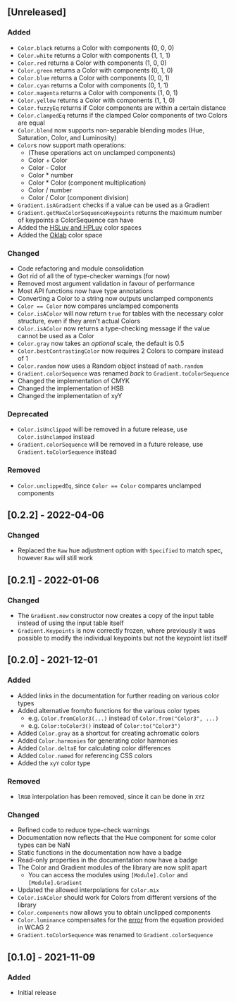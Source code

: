 ## [Unreleased]

### Added
- `Color.black` returns a Color with components (0, 0, 0)
- `Color.white` returns a Color with components (1, 1, 1)
- `Color.red` returns a Color with components (1, 0, 0)
- `Color.green` returns a Color with components (0, 1, 0)
- `Color.blue` returns a Color with components (0, 0, 1)
- `Color.cyan` returns a Color with components (0, 1, 1)
- `Color.magenta` returns a Color with components (1, 0, 1)
- `Color.yellow` returns a Color with components (1, 1, 0)
- `Color.fuzzyEq` returns if Color components are within a certain distance
- `Color.clampedEq` returns if the clamped Color components of two Colors are equal
- `Color.blend` now supports non-separable blending modes (Hue, Saturation, Color, and Luminosity)
- `Color`s now support math operations:
    - (These operations act on unclamped components)
    - Color + Color
    - Color - Color
    - Color * number
    - Color * Color (component multiplication)
    - Color / number
    - Color / Color (component division)
- `Gradient.isAGradient` checks if a value can be used as a Gradient
- `Gradient.getMaxColorSequenceKeypoints` returns the maximum number of keypoints a ColorSequence can have
- Added the [HSLuv and HPLuv](https://www.hsluv.org/) color spaces
- Added the [Oklab](https://bottosson.github.io/posts/oklab/) color space

### Changed
- Code refactoring and module consolidation
- Got rid of all the of type-checker warnings (for now)
- Removed most argument validation in favour of performance
- Most API functions now have type annotations
- Converting a Color to a string now outputs unclamped components
- `Color == Color` now compares unclamped components
- `Color.isAColor` will now return `true` for tables with the necessary color structure, even if they aren't actual Colors
- `Color.isAColor` now returns a type-checking message if the value cannot be used as a Color
- `Color.gray` now takes an *optional* scale, the default is 0.5
- `Color.bestContrastingColor` now requires 2 Colors to compare instead of 1
- `Color.random` now uses a Random object instead of `math.random`
- `Gradient.colorSequence` was renamed *back* to `Gradient.toColorSequence`
- Changed the implementation of CMYK
- Changed the implementation of HSB
- Changed the implementation of xyY

### Deprecated
- `Color.isUnclipped` will be removed in a future release, use `Color.isUnclamped` instead
- `Gradient.colorSequence` will be removed in a future release, use `Gradient.toColorSequence` instead

### Removed
- `Color.unclippedEq`, since `Color == Color` compares unclamped components

## [0.2.2] - 2022-04-06

### Changed
- Replaced the `Raw` hue adjustment option with `Specified` to match spec, however `Raw` will still work

## [0.2.1] - 2022-01-06

### Changed
- The `Gradient.new` constructor now creates a copy of the input table instead of using the input table itself
- `Gradient.Keypoints` is now correctly frozen, where previously it was possible to modify the individual keypoints but not the keypoint list itself

## [0.2.0] - 2021-12-01
### Added
- Added links in the documentation for further reading on various color types
- Added alternative from/to functions for the various color types
    - e.g. `Color.fromColor3(...)` instead of `Color.from("Color3", ...)`
    - e.g. `Color:toColor3()` instead of `Color:to("Color3")`
- Added `Color.gray` as a shortcut for creating achromatic colors
- Added `Color.harmonies` for generating color harmonies
- Added `Color.deltaE` for calculating color differences
- Added `Color.named` for referencing CSS colors
- Added the `xyY` color type

### Removed
- `lRGB` interpolation has been removed, since it can be done in `XYZ`

### Changed
- Refined code to reduce type-check warnings
- Documentation now reflects that the Hue component for some color types can be NaN
- Static functions in the documentation now have a badge
- Read-only properties in the documentation now have a badge
- The Color and Gradient modules of the library are now split apart
    - You can access the modules using `[Module].Color` and `[Module].Gradient`
- Updated the allowed interpolations for `Color.mix`
- `Color.isAColor` should work for Colors from different versions of the library
- `Color.components` now allows you to obtain unclipped components
- `Color.luminance` compensates for the [error](https://www.w3.org/WAI/GL/wiki/index.php?title=Relative_luminance&oldid=11187) from the equation provided in WCAG 2
- `Gradient.toColorSequence` was renamed to `Gradient.colorSequence`

## [0.1.0] - 2021-11-09
### Added
- Initial release